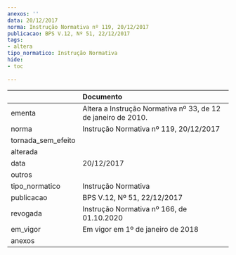 ```yaml
---
anexos: ''
data: 20/12/2017
norma: Instrução Normativa nº 119, 20/12/2017
publicacao: BPS V.12, Nº 51, 22/12/2017
tags:
- altera
tipo_normatico: Instrução Normativa
hide: 
- toc 
 
---
```


|                    | Documento                                                     |
|:-------------------|:--------------------------------------------------------------|
| ementa             | Altera a Instrução Normativa nº 33, de 12 de janeiro de 2010. |
| norma              | Instrução Normativa nº 119, 20/12/2017                        |
| tornada_sem_efeito |                                                               |
| alterada           |                                                               |
| data               | 20/12/2017                                                    |
| outros             |                                                               |
| tipo_normatico     | Instrução Normativa                                           |
| publicacao         | BPS V.12, Nº 51, 22/12/2017                                   |
| revogada           | Instrução Normativa nº 166, de 01.10.2020                     |
| em_vigor           | Em vigor em 1º de janeiro de 2018                             |
| anexos             |                                                               |